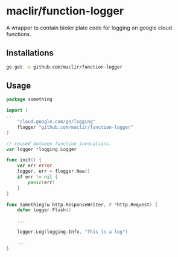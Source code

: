 # maclir/function-logger

A wrapper to contain bioler plate code for logging on google cloud functions.

## Installations

```sh
go get -u github.com/maclir/function-logger
```

## Usage

```go
package something

import (
...
	"cloud.google.com/go/logging"
	flogger "github.com/maclir/function-logger"
)

// reused between function invocations.
var logger *logging.Logger

func init() {
	var err error
	logger, err = flogger.New()
	if err != nil {
		panic(err)
	}
}

func Something(w http.ResponseWriter, r *http.Request) {
	defer logger.Flush()

	...

	logger.Log(logging.Info, "This is a log")

	...
}
```
